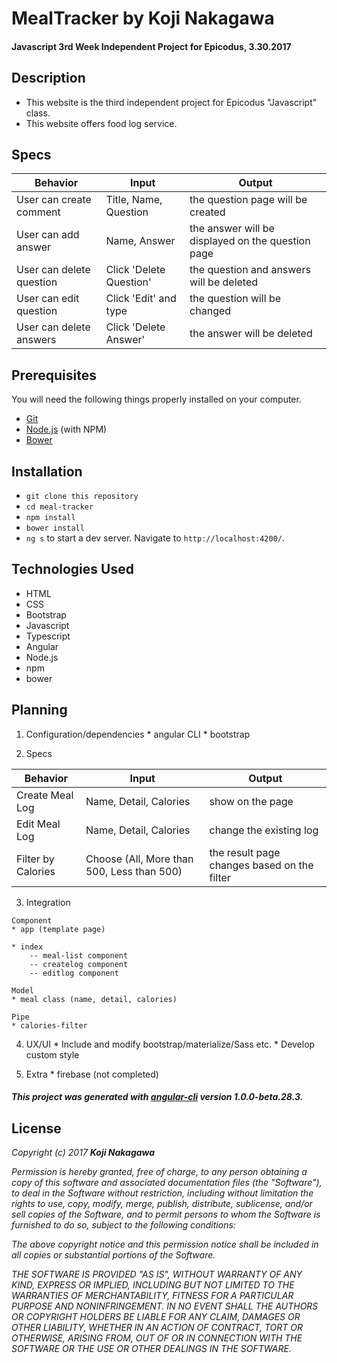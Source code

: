 # MealTracker by Koji Nakagawa

#### Javascript 3rd Week Independent Project for Epicodus, 3.30.2017

## Description
* This website is the third independent project for Epicodus "Javascript" class.
* This website offers food log service.


## Specs
|Behavior|Input|Output|
|--------|-----|------|
| User can create comment    | Title, Name, Question  | the question page will be created |
| User can add answer   | Name, Answer  | the answer will be displayed on the question page |
| User can delete question | Click  'Delete Question' | the question and answers will be deleted |
| User can edit question | Click  'Edit' and type | the question will be changed |
| User can delete answers | Click  'Delete Answer' | the answer will be deleted |




## Prerequisites
You will need the following things properly installed on your computer.

* [Git](https://git-scm.com/)
* [Node.js](https://nodejs.org/) (with NPM)
* [Bower](https://bower.io/)


## Installation
* `git clone this repository`
* `cd meal-tracker`
* `npm install`
* `bower install`
* `ng s` to start a dev server. Navigate to `http://localhost:4200/`.


## Technologies Used
  * HTML
  * CSS
  * Bootstrap
  * Javascript
  * Typescript
  * Angular
  * Node.js
  * npm
  * bower

  ## Planning

  1. Configuration/dependencies
    * angular CLI
    * bootstrap

  2. Specs

  |Behavior|Input|Output|
  |--------|-----|------|
  | Create Meal Log| Name, Detail, Calories  | show on the page |
  | Edit Meal Log   | Name, Detail, Calories  | change the existing log|
  | Filter by Calories | Choose (All, More than 500, Less than 500) | the result page changes based on the filter |

  3. Integration

    Component
    * app (template page)

    * index
        -- meal-list component
        -- createlog component
        -- editlog component

    Model
    * meal class (name, detail, calories)

    Pipe
    * calories-filter

  4. UX/UI
    * Include and modify bootstrap/materialize/Sass etc.
    * Develop custom style

  5. Extra
    * firebase (not completed)

##### This project was generated with [angular-cli](https://github.com/angular/angular-cli) version 1.0.0-beta.28.3.

## License
  _Copyright (c) 2017 **Koji Nakagawa**_

  _Permission is hereby granted, free of charge, to any person obtaining a copy
  of this software and associated documentation files (the "Software"), to deal
  in the Software without restriction, including without limitation the rights
  to use, copy, modify, merge, publish, distribute, sublicense, and/or sell
  copies of the Software, and to permit persons to whom the Software is
  furnished to do so, subject to the following conditions:_

  _The above copyright notice and this permission notice shall be included in all
  copies or substantial portions of the Software._

  _THE SOFTWARE IS PROVIDED "AS IS", WITHOUT WARRANTY OF ANY KIND, EXPRESS OR
  IMPLIED, INCLUDING BUT NOT LIMITED TO THE WARRANTIES OF MERCHANTABILITY,
  FITNESS FOR A PARTICULAR PURPOSE AND NONINFRINGEMENT. IN NO EVENT SHALL THE
  AUTHORS OR COPYRIGHT HOLDERS BE LIABLE FOR ANY CLAIM, DAMAGES OR OTHER
  LIABILITY, WHETHER IN AN ACTION OF CONTRACT, TORT OR OTHERWISE, ARISING FROM,
  OUT OF OR IN CONNECTION WITH THE SOFTWARE OR THE USE OR OTHER DEALINGS IN THE
  SOFTWARE._
